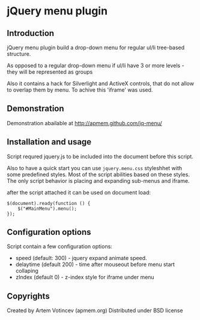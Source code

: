 # jQuery menu plugin

## Introduction

jQuery menu plugin build a drop-down menu for regular ul/li tree-based structure.

As opposed to a regular drop-down menu if ul/li have 3 or more levels - they will be represented as groups

Also it contains a hack for Silverlight and ActiveX controls, that do not allow to overlap them by menu. To achive this 'iframe' was used.

## Demonstration

Demonstration abailable at http://apmem.github.com/jq-menu/

## Installation and usage

Script requred jquery.js to be included into the document before this script.

Also to have a quick start you can use `jquery.menu.css` styleshhet with some predefined styles.
Most of the script abilities based on these styles. The only script behavior is placing and expanding sub-menus and iframe.

after the script attached it can be used on document load:

    $(document).ready(function () {
        $("#MainMenu").menu();
    });

## Configuration options

Script contain a few configuration options:
* speed (default: 300) - jquery expand animate speed.
* delaytime (default 200) - time after mouseout before menu start collaping
* zIndex (default 0) - z-index style for iframe under menu

## Copyrights

Created by Artem Votincev (apmem.org)
Distributed under BSD license

